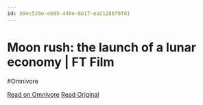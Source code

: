 ```yaml
---
id: b9ec529e-eb85-44be-8e17-ea21286f9fd1
---
```


# Moon rush: the launch of a lunar economy | FT Film
#Omnivore

[Read on Omnivore](https://omnivore.app/me/moon-rush-the-launch-of-a-lunar-economy-ft-film-18b542d06a4)
[Read Original](https://www.youtube.com/watch?v=WCmO0fre9Fc)


